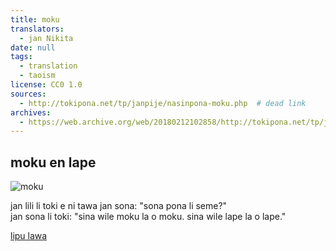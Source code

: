 ```yaml
---
title: moku
translators:
  - jan Nikita
date: null
tags:
  - translation
  - taoism
license: CC0 1.0
sources:
  - http://tokipona.net/tp/janpije/nasinpona-moku.php  # dead link
archives:
  - https://web.archive.org/web/20180212102858/http://tokipona.net/tp/janpije/nasinpona-moku.php
---
```


## moku en lape

![moku](https://web.archive.org/web/20180212102858im_/http://tokipona.net/tp/janpije/texts/nasinpona/moku.png)

jan lili li toki e ni tawa jan sona: "sona pona li seme?"  \
jan sona li toki: "sina wile moku la o moku. sina wile lape la o lape." 

[lipu lawa](./nasin-pona-nasin.md)
